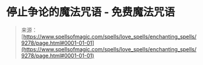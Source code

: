 <!--yml

分类：未分类

日期：2024-06-12 18:45:05

-->

# 停止争论的魔法咒语 - 免费魔法咒语

> 来源：[https://www.spellsofmagic.com/spells/love_spells/enchanting_spells/9278/page.html#0001-01-01](https://www.spellsofmagic.com/spells/love_spells/enchanting_spells/9278/page.html#0001-01-01)

